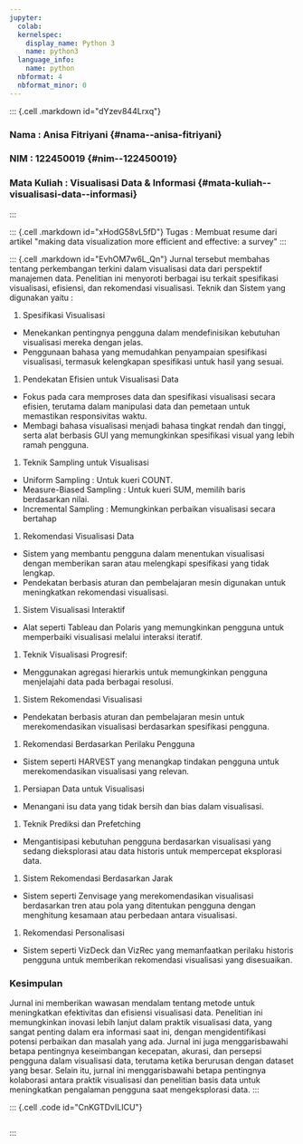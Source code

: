 ```yaml
---
jupyter:
  colab:
  kernelspec:
    display_name: Python 3
    name: python3
  language_info:
    name: python
  nbformat: 4
  nbformat_minor: 0
---
```


::: {.cell .markdown id="dYzev844Lrxq"}
### Nama : Anisa Fitriyani {#nama--anisa-fitriyani}

### NIM : 122450019 {#nim--122450019}

### Mata Kuliah : Visualisasi Data & Informasi {#mata-kuliah--visualisasi-data--informasi}
:::

::: {.cell .markdown id="xHodG58vL5fD"}
Tugas : Membuat resume dari artikel \"making data visualization more
efficient and effective: a survey\"
:::

::: {.cell .markdown id="EvhOM7w6L_Qn"}
Jurnal tersebut membahas tentang perkembangan terkini dalam visualisasi
data dari perspektif manajemen data. Penelitian ini menyoroti berbagai
isu terkait spesifikasi visualisasi, efisiensi, dan rekomendasi
visualisasi. Teknik dan Sistem yang digunakan yaitu :

1.  Spesifikasi Visualisasi

-   Menekankan pentingnya pengguna dalam mendefinisikan kebutuhan
    visualisasi mereka dengan jelas.
-   Penggunaan bahasa yang memudahkan penyampaian spesifikasi
    visualisasi, termasuk kelengkapan spesifikasi untuk hasil yang
    sesuai.

1.  Pendekatan Efisien untuk Visualisasi Data

-   Fokus pada cara memproses data dan spesifikasi visualisasi secara
    efisien, terutama dalam manipulasi data dan pemetaan untuk
    memastikan responsivitas waktu.
-   Membagi bahasa visualisasi menjadi bahasa tingkat rendah dan tinggi,
    serta alat berbasis GUI yang memungkinkan spesifikasi visual yang
    lebih ramah pengguna.

1.  Teknik Sampling untuk Visualisasi

-   Uniform Sampling : Untuk kueri COUNT.
-   Measure-Biased Sampling : Untuk kueri SUM, memilih baris berdasarkan
    nilai.
-   Incremental Sampling : Memungkinkan perbaikan visualisasi secara
    bertahap

1.  Rekomendasi Visualisasi Data

-   Sistem yang membantu pengguna dalam menentukan visualisasi dengan
    memberikan saran atau melengkapi spesifikasi yang tidak lengkap.
-   Pendekatan berbasis aturan dan pembelajaran mesin digunakan untuk
    meningkatkan rekomendasi visualisasi.

1.  Sistem Visualisasi Interaktif

-   Alat seperti Tableau dan Polaris yang memungkinkan pengguna untuk
    memperbaiki visualisasi melalui interaksi iteratif.

1.  Teknik Visualisasi Progresif:

-   Menggunakan agregasi hierarkis untuk memungkinkan pengguna
    menjelajahi data pada berbagai resolusi.

1.  Sistem Rekomendasi Visualisasi

-   Pendekatan berbasis aturan dan pembelajaran mesin untuk
    merekomendasikan visualisasi berdasarkan spesifikasi pengguna.

1.  Rekomendasi Berdasarkan Perilaku Pengguna

-   Sistem seperti HARVEST yang menangkap tindakan pengguna untuk
    merekomendasikan visualisasi yang relevan.

1.  Persiapan Data untuk Visualisasi

-   Menangani isu data yang tidak bersih dan bias dalam visualisasi.

1.  Teknik Prediksi dan Prefetching

-   Mengantisipasi kebutuhan pengguna berdasarkan visualisasi yang
    sedang dieksplorasi atau data historis untuk mempercepat eksplorasi
    data.

1.  Sistem Rekomendasi Berdasarkan Jarak

-   Sistem seperti Zenvisage yang merekomendasikan visualisasi
    berdasarkan tren atau pola yang ditentukan pengguna dengan
    menghitung kesamaan atau perbedaan antara visualisasi.

1.  Rekomendasi Personalisasi

-   Sistem seperti VizDeck dan VizRec yang memanfaatkan perilaku
    historis pengguna untuk memberikan rekomendasi visualisasi yang
    disesuaikan.

### Kesimpulan

Jurnal ini memberikan wawasan mendalam tentang metode untuk meningkatkan
efektivitas dan efisiensi visualisasi data. Penelitian ini memungkinkan
inovasi lebih lanjut dalam praktik visualisasi data, yang sangat penting
dalam era informasi saat ini, dengan mengidentifikasi potensi perbaikan
dan masalah yang ada. Jurnal ini juga menggarisbawahi betapa pentingnya
keseimbangan kecepatan, akurasi, dan persepsi pengguna dalam visualisasi
data, terutama ketika berurusan dengan dataset yang besar. Selain itu,
jurnal ini menggarisbawahi betapa pentingnya kolaborasi antara praktik
visualisasi dan penelitian basis data untuk meningkatkan pengalaman
pengguna saat mengeksplorasi data.
:::

::: {.cell .code id="CnKGTDvILICU"}
``` python
```
:::

